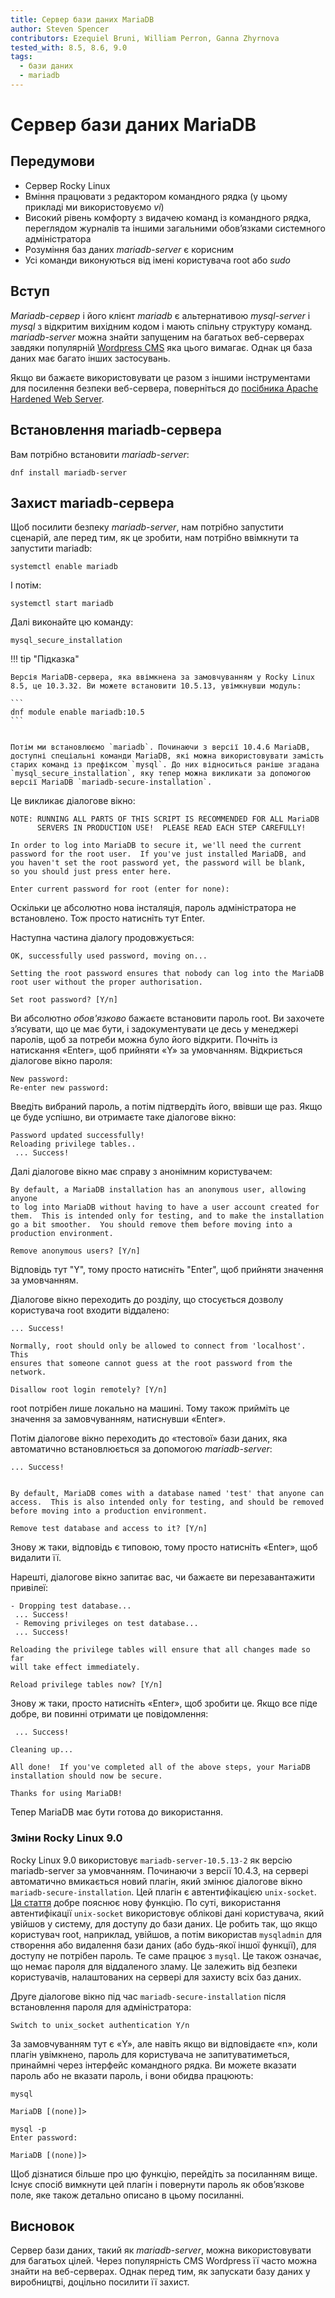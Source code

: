 ```yaml
---
title: Сервер бази даних MariaDB
author: Steven Spencer
contributors: Ezequiel Bruni, William Perron, Ganna Zhyrnova
tested_with: 8.5, 8.6, 9.0
tags:
  - бази даних
  - mariadb
---
```


# Сервер бази даних MariaDB

## Передумови

* Сервер Rocky Linux
* Вміння працювати з редактором командного рядка (у цьому прикладі ми використовуємо _vi_)
* Високий рівень комфорту з видачею команд із командного рядка, переглядом журналів та іншими загальними обов’язками системного адміністратора
* Розуміння баз даних _mariadb-server_ є корисним
* Усі команди виконуються від імені користувача root або _sudo_

## Вступ

_Mariadb-сервер_ і його клієнт _mariadb_ є альтернативою _mysql-server_ і _mysql_ з відкритим вихідним кодом і мають спільну структуру команд. _mariadb-server_ можна знайти запущеним на багатьох веб-серверах завдяки популярній [Wordpress CMS](https://wordpress.org/) яка цього вимагає. Однак ця база даних має багато інших застосувань.

Якщо ви бажаєте використовувати це разом з іншими інструментами для посилення безпеки веб-сервера, поверніться до [посібника Apache Hardened Web Server](../web/apache_hardened_webserver/index.md).

## Встановлення mariadb-сервера

Вам потрібно встановити _mariadb-server_:

`dnf install mariadb-server`

## Захист mariadb-сервера

Щоб посилити безпеку _mariadb-server_, нам потрібно запустити сценарій, але перед тим, як це зробити, нам потрібно ввімкнути та запустити mariadb:

`systemctl enable mariadb`

І потім:

`systemctl start mariadb`

Далі виконайте цю команду:

`mysql_secure_installation`

!!! tip "Підказка"

    Версія MariaDB-сервера, яка ввімкнена за замовчуванням у Rocky Linux 8.5, це 10.3.32. Ви можете встановити 10.5.13, увімкнувши модуль:

    ```
    dnf module enable mariadb:10.5
    ```


    Потім ми встановлюємо `mariadb`. Починаючи з версії 10.4.6 MariaDB, доступні спеціальні команди MariaDB, які можна використовувати замість старих команд із префіксом `mysql`. До них відноситься раніше згадана `mysql_secure_installation`, яку тепер можна викликати за допомогою версії MariaDB `mariadb-secure-installation`.

Це викликає діалогове вікно:

```
NOTE: RUNNING ALL PARTS OF THIS SCRIPT IS RECOMMENDED FOR ALL MariaDB
      SERVERS IN PRODUCTION USE!  PLEASE READ EACH STEP CAREFULLY!

In order to log into MariaDB to secure it, we'll need the current
password for the root user.  If you've just installed MariaDB, and
you haven't set the root password yet, the password will be blank,
so you should just press enter here.

Enter current password for root (enter for none):
```

Оскільки це абсолютно нова інсталяція, пароль адміністратора не встановлено. Тож просто натисніть тут Enter.

Наступна частина діалогу продовжується:

```
OK, successfully used password, moving on...

Setting the root password ensures that nobody can log into the MariaDB
root user without the proper authorisation.

Set root password? [Y/n]
```

Ви абсолютно _обов'язково_ бажаєте встановити пароль root. Ви захочете з’ясувати, що це має бути, і задокументувати це десь у менеджері паролів, щоб за потреби можна було його відкрити. Почніть із натискання «Enter», щоб прийняти «Y» за умовчанням. Відкриється діалогове вікно пароля:

```
New password:
Re-enter new password:
```

Введіть вибраний пароль, а потім підтвердіть його, ввівши ще раз. Якщо це буде успішно, ви отримаєте таке діалогове вікно:

```
Password updated successfully!
Reloading privilege tables..
 ... Success!
```

Далі діалогове вікно має справу з анонімним користувачем:

```
By default, a MariaDB installation has an anonymous user, allowing anyone
to log into MariaDB without having to have a user account created for
them.  This is intended only for testing, and to make the installation
go a bit smoother.  You should remove them before moving into a
production environment.

Remove anonymous users? [Y/n]
```

Відповідь тут "Y", тому просто натисніть "Enter", щоб прийняти значення за умовчанням.

Діалогове вікно переходить до розділу, що стосується дозволу користувача root входити віддалено:

```
... Success!

Normally, root should only be allowed to connect from 'localhost'.  This
ensures that someone cannot guess at the root password from the network.

Disallow root login remotely? [Y/n]
```

root потрібен лише локально на машині. Тому також прийміть це значення за замовчуванням, натиснувши «Enter».

Потім діалогове вікно переходить до «тестової» бази даних, яка автоматично встановлюється за допомогою _mariadb-server_:

```
... Success!


By default, MariaDB comes with a database named 'test' that anyone can
access.  This is also intended only for testing, and should be removed
before moving into a production environment.

Remove test database and access to it? [Y/n]
```

Знову ж таки, відповідь є типовою, тому просто натисніть «Enter», щоб видалити її.

Нарешті, діалогове вікно запитає вас, чи бажаєте ви перезавантажити привілеї:

```
- Dropping test database...
 ... Success!
 - Removing privileges on test database...
 ... Success!

Reloading the privilege tables will ensure that all changes made so far
will take effect immediately.

Reload privilege tables now? [Y/n]
```

Знову ж таки, просто натисніть «Enter», щоб зробити це. Якщо все піде добре, ви повинні отримати це повідомлення:

```
 ... Success!

Cleaning up...

All done!  If you've completed all of the above steps, your MariaDB
installation should now be secure.

Thanks for using MariaDB!
```

Тепер MariaDB має бути готова до використання.

### Зміни Rocky Linux 9.0

Rocky Linux 9.0 використовує `mariadb-server-10.5.13-2` як версію mariadb-server за умовчанням. Починаючи з версії 10.4.3, на сервері автоматично вмикається новий плагін, який змінює діалогове вікно `mariadb-secure-installation`. Цей плагін є автентифікацією `unix-socket`. [Ця стаття](https://mariadb.com/kb/en/authentication-plugin-unix-socket/) добре пояснює нову функцію. По суті, використання автентифікації `unix-socket` використовує облікові дані користувача, який увійшов у систему, для доступу до бази даних. Це робить так, що якщо користувач root, наприклад, увійшов, а потім використав `mysqladmin` для створення або видалення бази даних (або будь-якої іншої функції), для доступу не потрібен пароль. Те саме працює з `mysql`. Це також означає, що немає пароля для віддаленого зламу. Це залежить від безпеки користувачів, налаштованих на сервері для захисту всіх баз даних.

Друге діалогове вікно під час `mariadb-secure-installation` після встановлення пароля для адміністратора:

```
Switch to unix_socket authentication Y/n
```

За замовчуванням тут є «Y», але навіть якщо ви відповідаєте «n», коли плагін увімкнено, пароль для користувача не запитуватиметься, принаймні через інтерфейс командного рядка. Ви можете вказати пароль або не вказати пароль, і вони обидва працюють:

```
mysql

MariaDB [(none)]>
```

```
mysql -p
Enter password:

MariaDB [(none)]>
```

Щоб дізнатися більше про цю функцію, перейдіть за посиланням вище. Існує спосіб вимкнути цей плагін і повернути пароль як обов’язкове поле, яке також детально описано в цьому посиланні.

## Висновок

Сервер бази даних, такий як _mariadb-server_, можна використовувати для багатьох цілей. Через популярність CMS Wordpress її часто можна знайти на веб-серверах. Однак перед тим, як запускати базу даних у виробництві, доцільно посилити її захист.
